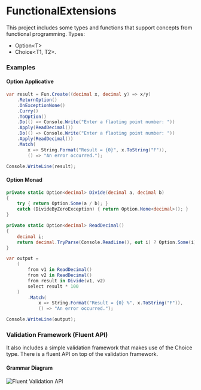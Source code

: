 FunctionalExtensions
====================

This project includes some types and functions that support concepts from functional programming.
Types:
* Option&lt;T&gt;
* Choice&lt;T1, T2&gt;.

### Examples
#### Option Applicative
```c#
var result = Fun.Create((decimal x, decimal y) => x/y)
    .ReturnOption()
    .OnExceptionNone()
    .Curry()
    .ToOption()
    .Do(() => Console.Write("Enter a flaoting point number: "))
    .Apply(ReadDecimal())
    .Do(() => Console.Write("Enter a flaoting point number: "))
    .Apply(ReadDecimal())
    .Match(
        x => String.Format("Result = {0}", x.ToString("F")),
        () => "An error occurred.");

Console.WriteLine(result);
```
#### Option Monad
```c#
private static Option<decimal> Divide(decimal a, decimal b)
{
    try { return Option.Some(a / b); }
    catch (DivideByZeroException) { return Option.None<decimal>(); }
}

private static Option<decimal> ReadDecimal()
{
    decimal i;
    return decimal.TryParse(Console.ReadLine(), out i) ? Option.Some(i) : Option.None<decimal>();
}

var output =
    (
        from v1 in ReadDecimal()
        from v2 in ReadDecimal()
        from result in Divide(v1, v2)
        select result * 100
    )
        .Match(
            x => String.Format("Result = {0} %", x.ToString("F")),
            () => "An error occurred.");

Console.WriteLine(output);
```

### Validation Framework (Fluent API)

It also includes a simple validation framework that makes use of the Choice type.
There is a fluent API on top of the validation framework.

#### Grammar Diagram

![Fluent Validation API](https://raw.githubusercontent.com/webrunners/FunctionalExtensions/develop/FunctionalExtensions/SolutionItems/FluentGrammar/Validate.png "Fluent Validation API")
